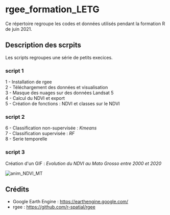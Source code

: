 # rgee_formation_LETG

Ce répertoire regroupe les codes et données utilisés pendant la formation R de juin 2021.

## Description des scrpits
Les scripts regroupes une série de petits execices. 
### script 1  
1 - Installation de rgee  
2 - Téléchargement des données et visualisation   
3 - Masque des nuages sur des données Landsat 5  
4 - Calcul du NDVI et export  
5 - Création de fonctions : NDVI et classes sur le NDVI  

### script 2  
6 - Classification non-supervisée : *Kmeans*  
7 - Classification supervisée : *RF*  
8 - Serie temporelle  

### script 3  

Création d'un GIF : *Evolution du NDVI au Mato Grosso entre 2000 et 2020*

![anim_NDVI_MT](https://user-images.githubusercontent.com/85685916/160837562-58ecbc7a-d468-4450-a91f-3d672bc97658.gif)

## Crédits

* Google Earth Engine : https://earthengine.google.com/
* rgee : https://github.com/r-spatial/rgee

